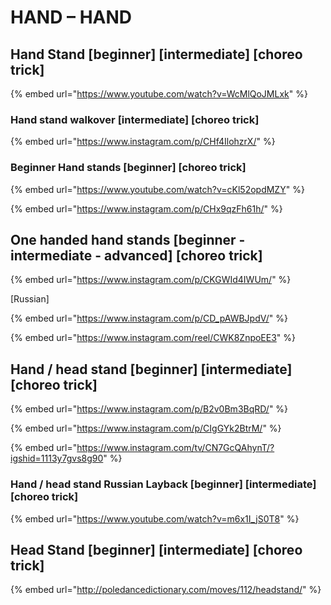 # HAND – HAND

## Hand Stand \[beginner] \[intermediate] \[choreo trick]

{% embed url="https://www.youtube.com/watch?v=WcMlQoJMLxk" %}

### Hand stand walkover \[intermediate] \[choreo trick]

{% embed url="https://www.instagram.com/p/CHf4IlohzrX/" %}

### Beginner Hand stands \[beginner] \[choreo trick]

{% embed url="https://www.youtube.com/watch?v=cKl52opdMZY" %}

{% embed url="https://www.instagram.com/p/CHx9qzFh61h/" %}

## One handed hand stands \[beginner - intermediate - advanced] \[choreo trick]

{% embed url="https://www.instagram.com/p/CKGWId4IWUm/" %}

\[Russian]

{% embed url="https://www.instagram.com/p/CD_pAWBJpdV/" %}

{% embed url="https://www.instagram.com/reel/CWK8ZnpoEE3" %}

## Hand / head stand \[beginner] \[intermediate] \[choreo trick]

{% embed url="https://www.instagram.com/p/B2v0Bm3BqRD/" %}

{% embed url="https://www.instagram.com/p/CIgGYk2BtrM/" %}

{% embed url="https://www.instagram.com/tv/CN7GcQAhynT/?igshid=1113y7gvs8g90" %}

### Hand / head stand Russian Layback \[beginner] \[intermediate] \[choreo trick]

{% embed url="https://www.youtube.com/watch?v=m6x1I_jS0T8" %}

## Head Stand \[beginner] \[intermediate] \[choreo trick]

{% embed url="http://poledancedictionary.com/moves/112/headstand/" %}
